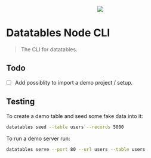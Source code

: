 <p align="center"><a href="https://datatables.net/examples/styling/bootstrap4"><img src="https://drive.google.com/uc?export=view&id=1BixUms5LUlR6-6TE3tPASyuTE1QtKLC_"></a></p>

# Datatables Node CLI

> The CLI for datatables.


## Todo

- [ ] Add possiblity to import a demo project / setup.


## Testing
To create a demo table and seed some fake data into it:
```sh
datatables seed --table users --records 5000
```

To run a demo server run:
```sh
datatables serve --port 80 --url users --table users
```